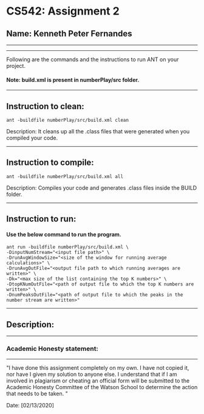 # CS542: Assignment 2
## Name: Kenneth Peter Fernandes 

-----------------------------------------------------------------------
-----------------------------------------------------------------------


Following are the commands and the instructions to run ANT on your project.
#### Note: build.xml is present in numberPlay/src folder.

-----------------------------------------------------------------------
## Instruction to clean:

```commandline
ant -buildfile numberPlay/src/build.xml clean
```

Description: It cleans up all the .class files that were generated when you
compiled your code.

-----------------------------------------------------------------------
## Instruction to compile:

```commandline
ant -buildfile numberPlay/src/build.xml all
```

Description: Compiles your code and generates .class files inside the BUILD folder.

-----------------------------------------------------------------------
## Instruction to run:

#### Use the below command to run the program.

```commandline
ant run -buildfile numberPlay/src/build.xml \
-DinputNumStream="<input file path>" \
-DrunAvgWindowSize="<size of the window for running average calculations>" \
-DrunAvgOutFile="<output file path to which running averages are written>" \
-Dk="<max size of the list containing the top K numbers>" \
-DtopKNumOutFile="<path of output file to which the top K numbers are written>" \
-DnumPeaksOutFile="<path of output file to which the peaks in the number stream are written>"
```

-----------------------------------------------------------------------
## Description:


-----------------------------------------------------------------------
### Academic Honesty statement:
-----------------------------------------------------------------------

"I have done this assignment completely on my own. I have not copied
it, nor have I given my solution to anyone else. I understand that if
I am involved in plagiarism or cheating an official form will be
submitted to the Academic Honesty Committee of the Watson School to
determine the action that needs to be taken. "

Date: [02/13/2020]


